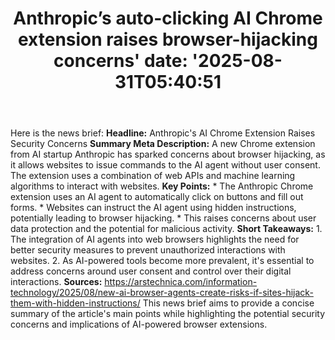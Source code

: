 ﻿---
title: "Anthropic’s auto-clicking AI Chrome extension raises browser-hijacking concerns'
date: '2025-08-31T05:40:51"
category: "Markets"
summary: ""
slug: "anthropics autoclicking ai chrome extension raises browserhi"
source_urls:
  - "https://arstechnica.com/information-technology/2025/08/new-ai-browser-agents-create-risks-if-sites-hijack-them-with-hidden-instructions/"
seo:
  title: "Anthropic’s auto-clicking AI Chrome extension raises browser-hijacking concerns | Hash n Hedge'
  description: '"
  keywords: ["news", "markets", "brief"]
---
Here is the news brief:  **Headline:** Anthropic's AI Chrome Extension Raises Security Concerns  **Summary Meta Description:** A new Chrome extension from AI startup Anthropic has sparked concerns about browser hijacking, as it allows websites to issue commands to the AI agent without user consent. The extension uses a combination of web APIs and machine learning algorithms to interact with websites.  **Key Points:**  * The Anthropic Chrome extension uses an AI agent to automatically click on buttons and fill out forms. * Websites can instruct the AI agent using hidden instructions, potentially leading to browser hijacking. * This raises concerns about user data protection and the potential for malicious activity.  **Short Takeaways:**  1. The integration of AI agents into web browsers highlights the need for better security measures to prevent unauthorized interactions with websites. 2. As AI-powered tools become more prevalent, it's essential to address concerns around user consent and control over their digital interactions.  **Sources:**  https://arstechnica.com/information-technology/2025/08/new-ai-browser-agents-create-risks-if-sites-hijack-them-with-hidden-instructions/  This news brief aims to provide a concise summary of the article's main points while highlighting the potential security concerns and implications of AI-powered browser extensions. 
